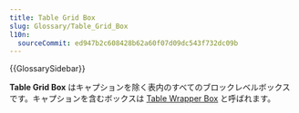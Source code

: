 ```yaml
---
title: Table Grid Box
slug: Glossary/Table_Grid_Box
l10n:
  sourceCommit: ed947b2c608428b62a60f07d09dc543f732dc09b
---
```


{{GlossarySidebar}}

**Table Grid Box** はキャプションを除く表内のすべてのブロックレベルボックスです。キャプションを含むボックスは [Table Wrapper Box](/ja/docs/Glossary/Table_Wrapper_Box) と呼ばれます。
